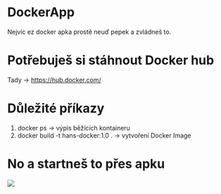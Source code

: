 # DockerApp
Nejvíc ez docker apka prostě neuď pepek a zvládneš to.

# Potřebuješ si stáhnout Docker hub
Tady -> https://hub.docker.com/

# Důležité příkazy
1. docker ps -> výpis běžících kontaineru
2. docker build -t hans-docker:1.0 . -> vytvoření Docker Image

# No a startneš to přes apku 
![](https://media.tenor.com/Dc_fTAcq0L0AAAAd/peepo-peepoleave.gif)
